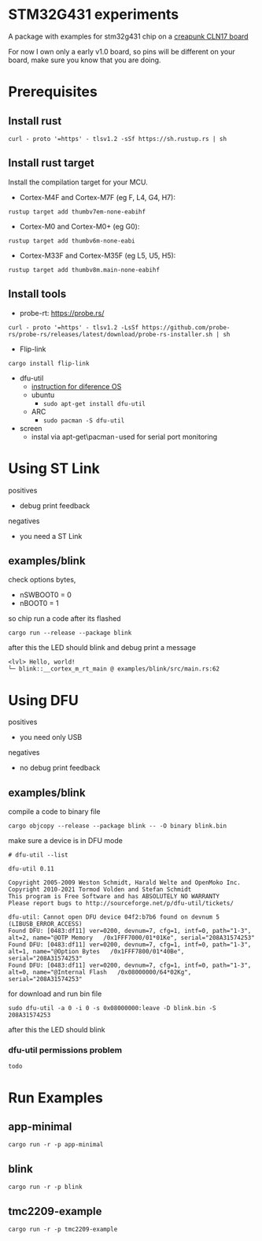 # STM32G431 experiments

A package with examples for stm32g431 chip on a [creapunk CLN17 board](https://creapunk.com/)

For now I own only a early v1.0 board, so pins will be different on your board, make sure you know that you are doing.

# Prerequisites

## Install rust 

```
curl - proto '=https' - tlsv1.2 -sSf https://sh.rustup.rs | sh
```

## Install rust target 

Install the compilation target for your MCU.

- Cortex-M4F and Cortex-M7F (eg F, L4, G4, H7):
```
rustup target add thumbv7em-none-eabihf
```

- Cortex-M0 and Cortex-M0+ (eg G0):
```
rustup target add thumbv6m-none-eabi
```

- Cortex-M33F and Cortex-M35F (eg L5, U5, H5):

```
rustup target add thumbv8m.main-none-eabihf
```

## Install tools

- probe-rt: https://probe.rs/

```
curl - proto '=https' - tlsv1.2 -LsSf https://github.com/probe-rs/probe-rs/releases/latest/download/probe-rs-installer.sh | sh
```

- Flip-link
```
cargo install flip-link
```

- dfu-util
  - [instruction for diference OS](https://github.com/redbear/Duo/blob/master/docs/dfu-util_installation_guide.md)
  - ubuntu
    - ```sudo apt-get install dfu-util```
  - ARC
    - ```sudo pacman -S dfu-util```
- screen
  - instal via apt-get\pacman - used for serial port monitoring

# Using ST Link

positives

* debug print feedback

negatives

* you need a ST Link

## examples/blink

check options bytes, 

- nSWBOOT0 = 0
- nBOOT0 = 1

so chip run a code after its flashed

```
cargo run --release --package blink
```

after this the LED should blink and debug print a message

```
<lvl> Hello, world!
└─ blink::__cortex_m_rt_main @ examples/blink/src/main.rs:62
```

# Using DFU

positives

* you need only USB

negatives

* no debug print feedback

## examples/blink

compile a code to binary file
```
cargo objcopy --release --package blink -- -O binary blink.bin
```

make sure a device is in DFU mode

```
# dfu-util --list

dfu-util 0.11

Copyright 2005-2009 Weston Schmidt, Harald Welte and OpenMoko Inc.
Copyright 2010-2021 Tormod Volden and Stefan Schmidt
This program is Free Software and has ABSOLUTELY NO WARRANTY
Please report bugs to http://sourceforge.net/p/dfu-util/tickets/

dfu-util: Cannot open DFU device 04f2:b7b6 found on devnum 5 (LIBUSB_ERROR_ACCESS)
Found DFU: [0483:df11] ver=0200, devnum=7, cfg=1, intf=0, path="1-3", alt=2, name="@OTP Memory   /0x1FFF7000/01*01Ke", serial="208A31574253"
Found DFU: [0483:df11] ver=0200, devnum=7, cfg=1, intf=0, path="1-3", alt=1, name="@Option Bytes   /0x1FFF7800/01*40Be", serial="208A31574253"
Found DFU: [0483:df11] ver=0200, devnum=7, cfg=1, intf=0, path="1-3", alt=0, name="@Internal Flash   /0x08000000/64*02Kg", serial="208A31574253"
```

for download and run bin file
```
sudo dfu-util -a 0 -i 0 -s 0x08000000:leave -D blink.bin -S 208A31574253
```

after this the LED should blink

### dfu-util permissions problem

```
todo
```

# Run Examples

## app-minimal
```
cargo run -r -p app-minimal
```

## blink
```
cargo run -r -p blink
```

## tmc2209-example
```
cargo run -r -p tmc2209-example
```
